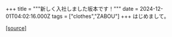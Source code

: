 +++
title = """新しく入社しました坂本です！"""
date = 2024-12-01T04:02:16.000Z
tags = ["clothes","ZABOU"]
+++
はじめまして。

[[source]](https://zabou.org/2024/12/01/313916/)
